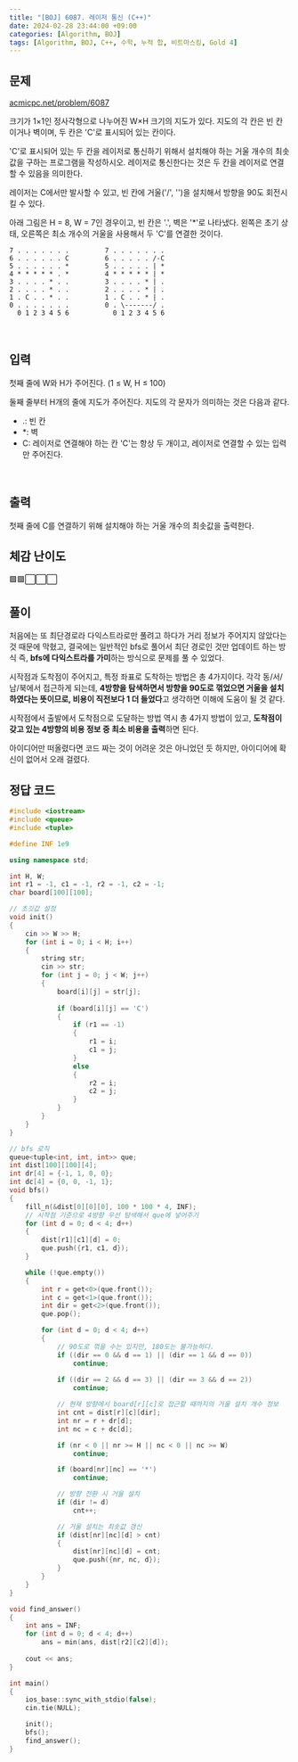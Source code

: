 ```yaml
---
title: "[BOJ] 6087. 레이저 통신 (C++)"
date: 2024-02-28 23:44:00 +09:00
categories: [Algorithm, BOJ]
tags: [Algorithm, BOJ, C++, 수학, 누적 합, 비트마스킹, Gold 4]
---
```

## **문제**
[acmicpc.net/problem/6087](https://www.acmicpc.net/problem/6087)

크기가 1×1인 정사각형으로 나누어진 W×H 크기의 지도가 있다. 지도의 각 칸은 빈 칸이거나 벽이며, 두 칸은 'C'로 표시되어 있는 칸이다.

'C'로 표시되어 있는 두 칸을 레이저로 통신하기 위해서 설치해야 하는 거울 개수의 최솟값을 구하는 프로그램을 작성하시오. 레이저로 통신한다는 것은 두 칸을 레이저로 연결할 수 있음을 의미한다.

레이저는 C에서만 발사할 수 있고, 빈 칸에 거울('/', '\')을 설치해서 방향을 90도 회전시킬 수 있다.

아래 그림은 H = 8, W = 7인 경우이고, 빈 칸은 '.', 벽은 '*'로 나타냈다. 왼쪽은 초기 상태, 오른쪽은 최소 개수의 거울을 사용해서 두 'C'를 연결한 것이다.

```
7 . . . . . . .         7 . . . . . . .
6 . . . . . . C         6 . . . . . /-C
5 . . . . . . *         5 . . . . . | *
4 * * * * * . *         4 * * * * * | *
3 . . . . * . .         3 . . . . * | .
2 . . . . * . .         2 . . . . * | .
1 . C . . * . .         1 . C . . * | .
0 . . . . . . .         0 . \-------/ .
  0 1 2 3 4 5 6           0 1 2 3 4 5 6
```
<br>

## **입력**
첫째 줄에 W와 H가 주어진다. (1 ≤ W, H ≤ 100)

둘째 줄부터 H개의 줄에 지도가 주어진다. 지도의 각 문자가 의미하는 것은 다음과 같다.

- .: 빈 칸
- *: 벽
- C: 레이저로 연결해야 하는 칸
'C'는 항상 두 개이고, 레이저로 연결할 수 있는 입력만 주어진다.
<br>

## **출력**
첫째 줄에 C를 연결하기 위해 설치해야 하는 거울 개수의 최솟값을 출력한다.
<br>

## **체감 난이도**
🟩🟩⬜⬜⬜
<br>

## **풀이**
처음에는 또 최단경로라 다익스트라로만 풀려고 하다가 거리 정보가 주어지지 않았다는 것 때문에 막혔고, 결국에는 일반적인 bfs로 풀어서 최단 경로인 것만 업데이트 하는 방식 즉, **bfs에 다익스트라를 가미**하는 방식으로 문제를 풀 수 있었다.

시작점과 도착점이 주어지고, 특정 좌표로 도착하는 방법은 총 4가지이다. 각각 동/서/남/북에서 접근하게 되는데, **4방향을 탐색하면서 방향을 90도로 꺾었으면 거울을 설치하였다는 뜻이므로, 비용이 직전보다 1 더 들었다**고 생각하면 이해에 도움이 될 것 같다.

시작점에서 출발에서 도착점으로 도달하는 방법 역시 총 4가지 방법이 있고, **도착점이 갖고 있는 4방향의 비용 정보 중 최소 비용을 출력**하면 된다.

아이디어만 떠올렸다면 코드 짜는 것이 어려운 것은 아니었던 듯 하지만, 아이디어에 확신이 없어서 오래 걸렸다.
<br>

## **정답 코드**
```c++
#include <iostream>
#include <queue>
#include <tuple>

#define INF 1e9

using namespace std;

int H, W;
int r1 = -1, c1 = -1, r2 = -1, c2 = -1;
char board[100][100];

// 초깃값 설정
void init()
{
    cin >> W >> H;
    for (int i = 0; i < H; i++)
    {
        string str;
        cin >> str;
        for (int j = 0; j < W; j++)
        {
            board[i][j] = str[j];
            
            if (board[i][j] == 'C')
            {
                if (r1 == -1)
                {
                    r1 = i;
                    c1 = j;
                }
                else
                {
                    r2 = i;
                    c2 = j;
                }
            }
        }
    }
}

// bfs 로직
queue<tuple<int, int, int>> que;
int dist[100][100][4];
int dr[4] = {-1, 1, 0, 0};
int dc[4] = {0, 0, -1, 1};
void bfs()
{
    fill_n(&dist[0][0][0], 100 * 100 * 4, INF);
    // 시작점 기준으로 4방향 우선 탐색해서 que에 넣어주기
    for (int d = 0; d < 4; d++)
    {
        dist[r1][c1][d] = 0;
        que.push({r1, c1, d});
    }

    while (!que.empty())
    {
        int r = get<0>(que.front());
        int c = get<1>(que.front());
        int dir = get<2>(que.front());
        que.pop();

        for (int d = 0; d < 4; d++)
        {
            // 90도로 꺾을 수는 있지만, 180도는 불가능하다.
            if ((dir == 0 && d == 1) || (dir == 1 && d == 0))
                continue;
            
            if ((dir == 2 && d == 3) || (dir == 3 && d == 2))
                continue;

            // 현재 방향에서 board[r][c]로 접근할 때까지의 거울 설치 개수 정보
            int cnt = dist[r][c][dir];
            int nr = r + dr[d];
            int nc = c + dc[d];

            if (nr < 0 || nr >= H || nc < 0 || nc >= W)
                continue;

            if (board[nr][nc] == '*')
                continue;

            // 방향 전환 시 거울 설치
            if (dir != d)
                cnt++;

            // 거울 설치는 최솟값 갱신
            if (dist[nr][nc][d] > cnt)
            {
                dist[nr][nc][d] = cnt;
                que.push({nr, nc, d});
            }
        }
    }
}

void find_answer()
{
    int ans = INF;
    for (int d = 0; d < 4; d++)
        ans = min(ans, dist[r2][c2][d]);
    
    cout << ans;
}

int main()
{
    ios_base::sync_with_stdio(false);
    cin.tie(NULL);

    init();
    bfs();
    find_answer();
}
```